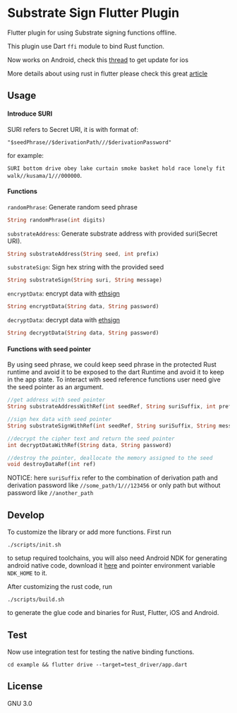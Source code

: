# Substrate Sign Flutter Plugin

Flutter plugin for using Substrate signing functions offline.

This plugin use Dart `ffi` module to bind Rust function. 

Now works on Android, check this [thread](https://github.com/flutter/flutter/issues/33227#issuecomment-611838825) to get update for ios

More details about using rust in flutter please check this great [article](https://medium.com/flutter-community/using-ffi-on-flutter-plugins-to-run-native-rust-code-d64c0f14f9c2)

## Usage

#### Introduce SURI

SURI refers to Secret URI, it is with format of:

`"$seedPhrase//$derivationPath///$derivationPassword"`

for example:

 `SURI bottom drive obey lake curtain smoke basket hold race lonely fit walk//kusama/1///000000`.
 
#### Functions

`randomPhrase`: Generate random seed phrase

```dart
String randomPhrase(int digits)
```

`substrateAddress`: Generate substrate address with provided suri(Secret URI). 
```dart
String substrateAddress(String seed, int prefix) 
```

`substrateSign`: Sign hex string with the provided seed
```dart
String substrateSign(String suri, String message)
```

`encryptData`: encrypt data with [ethsign](https://github.com/tomusdrw/ethsign)
```dart
String encryptData(String data, String password) 
```

`decryptData`: decrypt data with [ethsign](https://github.com/tomusdrw/ethsign)
```dart
String decryptData(String data, String password)
```

#### Functions with seed pointer

By using seed phrase, we could keep seed phrase in the protected Rust runtime and avoid it to be exposed to the dart Runtime and avoid it to keep in the app state. To interact with seed reference functions user need give the seed pointer as an argument.

```dart
//get address with seed pointer
String substrateAddressWithRef(int seedRef, String suriSuffix, int prefix)

//sign hex data with seed pointer
String substrateSignWithRef(int seedRef, String suriSuffix, String message)

//decrypt the cipher text and return the seed pointer
int decryptDataWithRef(String data, String password)

//destroy the pointer, deallocate the memory assigned to the seed
void destroyDataRef(int ref)
```

NOTICE: here `suriSuffix` refer to the combination of derivation path and derivation password like `//some_path/1///123456` or only path but without password like `//another_path`

## Develop
To customize the library or add more functions. First run
```shell script
./scripts/init.sh
```
to setup required toolchains, you will also need Android NDK for generating android native code, download it [here](https://developer.android.com/ndk/downloads) and pointer environment variable `NDK_HOME` to it.

After customizing the rust code, run 
```shell script
./scripts/build.sh
```
to generate the glue code and binaries for Rust, Flutter, iOS and Android.

## Test

Now use integration test for testing the native binding functions.
```shell script
cd example && flutter drive --target=test_driver/app.dart
```

## License 
GNU 3.0
